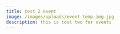```yaml
---
title: test 2 event
image: /images/uploads/event-temp-img.jpg
description: this is test two for events
---
```

